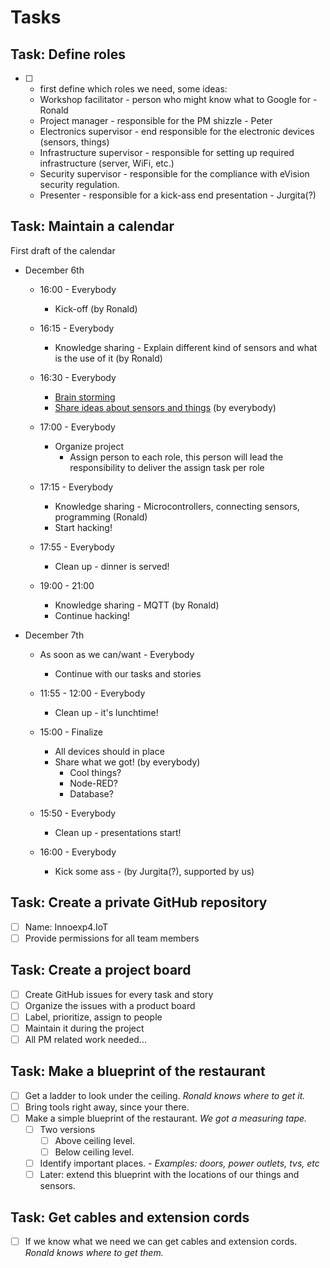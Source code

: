 # Tasks

## Task: Define roles

- [ ] - first define which roles we need, some ideas:
  - Workshop facilitator - person who might know what to Google for - Ronald
  - Project manager - responsible for the PM shizzle - Peter
  - Electronics supervisor - end responsible for the electronic devices (sensors, things)
  - Infrastructure supervisor - responsible for setting up required infrastructure (server, WiFi, etc.)
  - Security supervisor - responsible for the compliance with eVision security regulation.
  - Presenter - responsible for a kick-ass end presentation - Jurgita(?)

## Task: Maintain a calendar

First draft of the calendar

- December 6th
  - 16:00 - Everybody
    - Kick-off (by Ronald)

  - 16:15 - Everybody
    - Knowledge sharing - Explain different kind of sensors and what is the use of it (by Ronald)

  - 16:30 - Everybody
    - [Brain storming](https://github.com/rovale/Innoexp4/blob/master/docs/Stories.md#epic-story-define-the-sensors)
    - [Share ideas about sensors and things](https://github.com/rovale/Innoexp4/blob/master/docs/Stories.md#add-stories-for-every-idea) (by everybody)
  
  - 17:00 - Everybody
    - Organize project
	  - Assign  person to each role, this person will lead the responsibility to deliver the assign task per role

  - 17:15 - Everybody
	  - Knowledge sharing - Microcontrollers, connecting sensors, programming (Ronald)
    - Start hacking!

  - 17:55 - Everybody
    - Clean up - dinner is served!

  - 19:00 - 21:00
	  - Knowledge sharing - MQTT (by Ronald)
    - Continue hacking!

- December 7th
  - As soon as we can/want - Everybody
    - Continue with our tasks and stories
	  
  - 11:55 - 12:00 - Everybody
    - Clean up - it's lunchtime!
	
  - 15:00 - Finalize
    - All devices should in place 
    - Share what we got! (by everybody)
      - Cool things?
      - Node-RED?
      - Database?
  
  - 15:50 - Everybody
    - Clean up - presentations start!
  
  - 16:00 - Everybody
    - Kick some ass - (by Jurgita(?), supported by us)

## Task: Create a private GitHub repository

- [ ] Name: Innoexp4.IoT
- [ ] Provide permissions for all team members

## Task: Create a project board

- [ ] Create GitHub issues for every task and story
- [ ] Organize the issues with a product board
- [ ] Label, prioritize, assign to people
- [ ] Maintain it during the project
- [ ] All PM related work needed...

## Task: Make a blueprint of the restaurant

- [ ] Get a ladder to look under the ceiling. *Ronald knows where to get it.*
- [ ] Bring tools right away, since your there.
- [ ] Make a simple blueprint of the restaurant. *We got a measuring tape.*
  - [ ] Two versions
    - [ ] Above ceiling level.
    - [ ] Below ceiling level.
  - [ ] Identify important places. - *Examples: doors, power outlets, tvs, etc* 
  - [ ] Later: extend this blueprint with the locations of our things and sensors.

## Task: Get cables and extension cords

- [ ] If we know what we need we can get cables and extension cords. *Ronald knows where to get them.*
